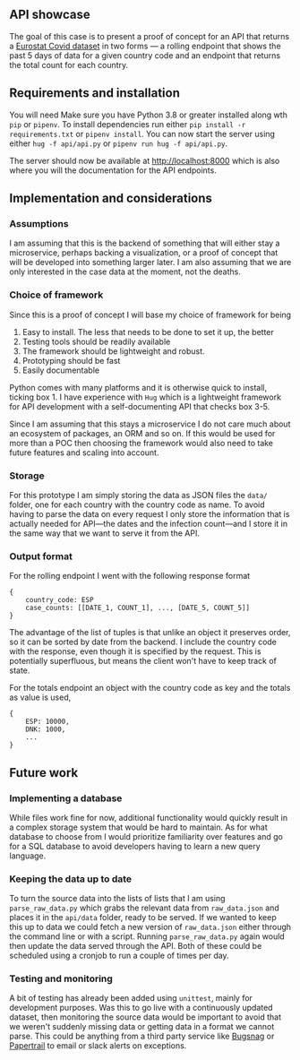 ## API showcase

The goal of this case is to present a proof of concept for an API that returns a [Eurostat Covid dataset](https://www.ecdc.europa.eu/en/publications-data/data-daily-new-cases-covid-19-eueea-country) in two forms — a rolling endpoint that shows the past 5 days of data for a given country code and an endpoint that returns the total count for each country.

## Requirements and installation
You will need Make sure you have Python 3.8 or greater installed along wth `pip` or `pipenv`. To install dependencies run either `pip install -r requirements.txt` or `pipenv install`. You can now start the server using either `hug -f api/api.py` or `pipenv run hug -f api/api.py`.

The server should now be available at [http://localhost:8000](http://localhost:8000) which is also where you will the documentation for the API endpoints.


## Implementation and considerations
### Assumptions
I am assuming that this is the backend of something that will either stay a microservice, perhaps backing a visualization, or a proof of concept that will be developed into something larger later. 
I am also assuming that we are only interested in the case data at the moment, not the deaths.

### Choice of framework

Since this is a proof of concept I will base my choice of framework for being
1. Easy to install. The less that needs to be done to set it up, the better
4. Testing tools should be readily available
2. The framework should be lightweight and robust.
3. Prototyping should be fast
5. Easily documentable

Python comes with many platforms and it is otherwise quick to install, ticking box 1. I have experience with `Hug` which is a lightweight framework for API development with a self-documenting API that checks box 3-5.

Since I am assuming that this stays a microservice I do not care much about an ecosystem of packages, an ORM and so on. If this would be used for more than a POC then choosing the framework would also need to take future features and scaling into account.
  
### Storage
For this prototype I am simply storing the data as JSON files the `data/` folder, one for each country with the country code as name. To avoid having to parse the data on every request I only store the information that is actually needed for API—the dates and the infection count—and I store it in the same way that we want to serve it from the API.


### Output format
For the rolling endpoint I went with the following response format
```
{
	country_code: ESP
	case_counts: [[DATE_1, COUNT_1], ..., [DATE_5, COUNT_5]]
}
```
The advantage of the list of tuples is that unlike an object it preserves order, so it can be sorted by date from the backend. I include the country code with the response, even though it is specified by the request. This is potentially superfluous, but means the client won't have to keep track of state.

For the totals endpoint an object with the country code as key and the totals as value is used,
```
{
	ESP: 10000,
	DNK: 1000,
	...
}
```

## Future work

### Implementing a database
While files work fine for now, additional functionality would quickly result in a complex storage system that would be hard to maintain. As for what database to choose from I would prioritize familiarity over features and go for a SQL database to avoid developers having to learn a new query language.  

### Keeping the data up to date
To turn the source data into the lists of lists that I am using `parse_raw_data.py` which grabs the relevant data from `raw_data.json` and places it in the `api/data` folder, ready to be served.
If we wanted to keep this up to data we could fetch a new version of `raw_data.json` either through the command line or with a script. Running `parse_raw_data.py` again would then update the data served through the API. Both of these could be scheduled using a cronjob to run a couple of times per day.

### Testing and monitoring
A bit of testing has already been added using `unittest`, mainly for development purposes. Was this to go live with a continuously updated dataset, then monitoring the source data would be important to avoid that we weren't suddenly missing data or getting data in a format we cannot parse. This could be anything from a third party service like [Bugsnag](https://www.bugsnag.com/) or [Papertrail](https://papertrailapp.com/) to email or slack alerts on exceptions.

